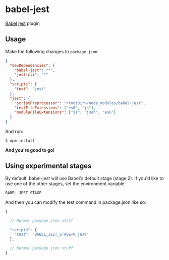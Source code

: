# babel-jest

[Babel](https://github.com/babel/babel) [jest](https://github.com/facebook/jest) plugin

## Usage

Make the following changes to `package.json`:

```json
{
  "devDependencies": {
    "babel-jest": "*",
    "jest-cli": "*"
  },
  "scripts": {
    "test": "jest"
  },
  "jest": {
    "scriptPreprocessor": "<rootDir>/node_modules/babel-jest",
    "testFileExtensions": ["es6", "js"],
    "moduleFileExtensions": ["js", "json", "es6"]
  }
}
```

And run:

    $ npm install

**And you're good to go!**

## Using experimental stages

By default, babel-jest will use Babel's default stage (stage 2).
If you'd like to use one of the other stages, set the environment variable:

`BABEL_JEST_STAGE`

And then you can modify the test command in package.json like so:

```javascript
{

  // Normal package.json stuff

  "scripts": {
    "test": "BABEL_JEST_STAGE=0 jest"
  },

  // Normal package.json stuff
}
```
